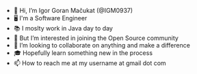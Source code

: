 - 👋 Hi, I’m Igor Goran Mačukat (@IGM0937)
- 🖥️ I'm a Software Engineer
- 📚 I moslty work in Java day to day
- 👀 But I’m interested in joining the Open Source community
- 💞️ I’m looking to collaborate on anything and make a difference
- 🎓 Hopefully learn something new in the process
- 📫 How to reach me at my username at gmail dot com

<!---
IGM0937/IGM0937 is a ✨ special ✨ repository because its `README.md` (this file) appears on your GitHub profile.
You can click the Preview link to take a look at your changes.
--->
